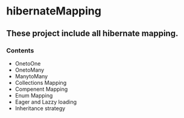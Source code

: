 # hibernateMapping

## These project include all hibernate mapping.

### Contents 

* OnetoOne
* OnetoMany
* ManytoMany
* Collections Mapping
* Compenent Mapping
* Enum Mapping 
* Eager and Lazzy loading
* Inheritance strategy
